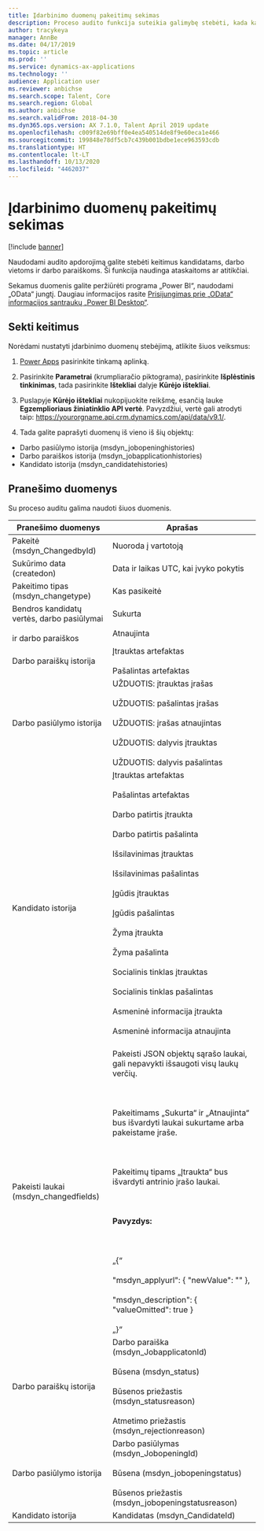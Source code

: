 ```yaml
---
title: Įdarbinimo duomenų pakeitimų sekimas
description: Proceso audito funkcija suteikia galimybę stebėti, kada kandidatai, darbo vietos arba darbo paraiškos pasikeičia dėl pranešimų ar atitikties priežasčių.
author: tracykeya
manager: AnnBe
ms.date: 04/17/2019
ms.topic: article
ms.prod: ''
ms.service: dynamics-ax-applications
ms.technology: ''
audience: Application user
ms.reviewer: anbichse
ms.search.scope: Talent, Core
ms.search.region: Global
ms.author: anbichse
ms.search.validFrom: 2018-04-30
ms.dyn365.ops.version: AX 7.1.0, Talent April 2019 update
ms.openlocfilehash: c009f82e69bff0e4ea540514de8f9e60eca1e466
ms.sourcegitcommit: 199848e78df5cb7c439b001bdbe1ece963593cdb
ms.translationtype: HT
ms.contentlocale: lt-LT
ms.lasthandoff: 10/13/2020
ms.locfileid: "4462037"
---
```

# <a name="track-changes-in-recruiting-data"></a>Įdarbinimo duomenų pakeitimų sekimas

[!include [banner](includes/banner.md)]

Naudodami audito apdorojimą galite stebėti keitimus kandidatams, darbo vietoms ir darbo paraiškoms. Ši funkcija naudinga ataskaitoms ar atitikčiai.

Sekamus duomenis galite peržiūrėti programa „Power BI“, naudodami „OData“ jungtį. Daugiau informacijos rasite [Prisijungimas prie „OData“ informacijos santraukų „Power BI Desktop“](https://docs.microsoft.com/power-bi/desktop-connect-odata).

## <a name="track-changes"></a>Sekti keitimus
Norėdami nustatyti įdarbinimo duomenų stebėjimą, atlikite šiuos veiksmus:

1. [Power Apps](https://web.powerapps.com) pasirinkite tinkamą aplinką.

2. Pasirinkite **Parametrai** (krumpliaračio piktograma), pasirinkite **Išplėstinis tinkinimas**, tada pasirinkite **Ištekliai** dalyje **Kūrėjo ištekliai**. 

3. Puslapyje **Kūrėjo ištekliai** nukopijuokite reikšmę, esančią lauke **Egzemplioriaus žiniatinklio API vertė**. Pavyzdžiui, vertė gali atrodyti taip: https://yourorgname.api.crm.dynamics.com/api/data/v9.1/.

4. Tada galite paprašyti duomenų iš vieno iš šių objektų:
  - Darbo pasiūlymo istorija (msdyn_jobopeninghistories)
  - Darbo paraiškos istorija (msdyn_jobapplicationhistories) 
  - Kandidato istorija (msdyn_candidatehistories)

## <a name="data-reported"></a>Pranešimo duomenys

Su proceso auditu galima naudoti šiuos duomenis.

| Pranešimo duomenys | Aprašas |
| --- | --- |
| Pakeitė (msdyn_ChangedbyId) | Nuoroda į vartotoją |
| Sukūrimo data (createdon) |  Data ir laikas UTC, kai įvyko pokytis |
| Pakeitimo tipas (msdyn_changetype) | Kas pasikeitė |
| Bendros kandidatų vertės, darbo pasiūlymai <br></br>ir darbo paraiškos | Sukurta<br></br>Atnaujinta |
| Darbo paraiškų istorija | Įtrauktas artefaktas <br></br>Pašalintas artefaktas |
| Darbo pasiūlymo istorija | UŽDUOTIS: įtrauktas įrašas <br></br>UŽDUOTIS: pašalintas įrašas <br></br>UŽDUOTIS: įrašas atnaujintas <br></br>UŽDUOTIS: dalyvis įtrauktas <br></br>UŽDUOTIS: dalyvis pašalintas |
| Kandidato istorija | Įtrauktas artefaktas <br></br>Pašalintas artefaktas <br></br>Darbo patirtis įtraukta <br></br>Darbo patirtis pašalinta <br></br>Išsilavinimas įtrauktas <br></br>Išsilavinimas pašalintas <br></br>Įgūdis įtrauktas <br></br>Įgūdis pašalintas <br></br>Žyma įtraukta <br></br>Žyma pašalinta <br></br>Socialinis tinklas įtrauktas <br></br>Socialinis tinklas pašalintas <br></br>Asmeninė informacija įtraukta <br></br>Asmeninė informacija atnaujinta<br></br> |
| Pakeisti laukai (msdyn_changedfields) | Pakeisti JSON objektų sąrašo laukai, gali nepavykti išsaugoti visų laukų verčių.<br></br><br></br>Pakeitimams „Sukurta“ ir „Atnaujinta“ bus išvardyti laukai sukurtame arba pakeistame įraše.<br></br><br></br>Pakeitimų tipams „Įtraukta“ bus išvardyti antrinio įrašo laukai.<br></br><br></br>**Pavyzdys:**<br></br><br></br>„{“<br></br>  "msdyn_applyurl": { "newValue": "" },<br></br>  "msdyn_description": { "valueOmitted": true } <br></br>„}“ |
|Darbo paraiškų istorija | Darbo paraiška (msdyn_JobapplicatonId)<br></br>Būsena (msdyn_status) <br></br>Būsenos priežastis (msdyn_statusreason) <br></br>Atmetimo priežastis (msdyn_rejectionreason) |
| Darbo pasiūlymo istorija | Darbo pasiūlymas (msdyn_JobopeningId) <br></br>Būsena (msdyn_jobopeningstatus) <br></br>Būsenos priežastis (msdyn_jobopeningstatusreason) |
| Kandidato istorija | Kandidatas (msdyn_CandidateId) |
